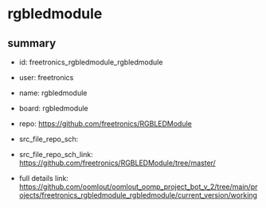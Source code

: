 # rgbledmodule
 
## summary 
* id: freetronics_rgbledmodule_rgbledmodule
* user: freetronics
* name: rgbledmodule
* board: rgbledmodule
* repo: https://github.com/freetronics/RGBLEDModule



* src_file_repo_sch: 
* src_file_repo_sch_link: https://github.com/freetronics/RGBLEDModule/tree/master/
* full details link: https://github.com/oomlout/oomlout_oomp_project_bot_v_2/tree/main/projects/freetronics_rgbledmodule_rgbledmodule/current_version/working  







